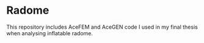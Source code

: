 # Radome
This repository includes AceFEM and AceGEN code I used in my final thesis when analysing inflatable radome.
